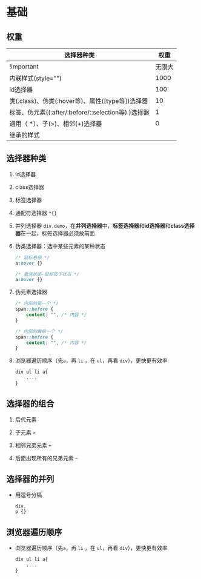 # 基础

## 权重

| 选择器种类                                     | 权重   |
| ----------------------------------------- | ---- |
| !important                                | 无限大  |
| 内联样式(style="")                            | 1000 |
| id选择器                                     | 100  |
| 类(.class)、伪类(:hover等)、属性(\[type等])选择器     | 10   |
| 标签、伪元素((:after/:before/::selection等) )选择器 | 1    |
| 通用（ \*）、子(>)、相邻(+)选择器                     | 0    |
| 继承的样式                                     |      |

## 选择器种类

1.  id选择器

2.  class选择器

3.  标签选择器

4.  通配符选择器 `*{}`

5.  并列选择器 `div.demo`，在**并列选择器**中，**标签选择器**和**id选择器**和**class选择器**在一起，标签选择器必须放前面

6.  伪类选择器：选中某些元素的某种状态

    ```css
    /* 鼠标悬停 */
    a:hover {}

    /* 激活状态-鼠标按下状态 */
    a:hover {}
    ```

7.  伪元素选择器

    ```css
    /* 内部的第一个 */
    span::before {
        content: "", /* 内容 */
    }

    /* 内部的最后一个 */
    span::before {
        content: "", /* 内容 */
    }
    ```

8.  浏览器遍历顺序（先`a`，再 `li` ，在 `ul`，再看 `div`），更快更有效率

    ```css
    div ul li a{
        ....
    }
    ```

## 选择器的组合

1.  后代元素 ` `

2.  子元素 `>`

3.  相邻兄弟元素 `+`

4.  后面出现所有的兄弟元素 `~`

## 选择器的并列

  - 用逗号分隔

    ```css
    div,
    p {}
    ```

## 浏览器遍历顺序

  - 浏览器遍历顺序（先`a`，再 `li` ，在 `ul`，再看 `div`），更快更有效率

    ```css
    div ul li a{
        ....
    }
    ```
